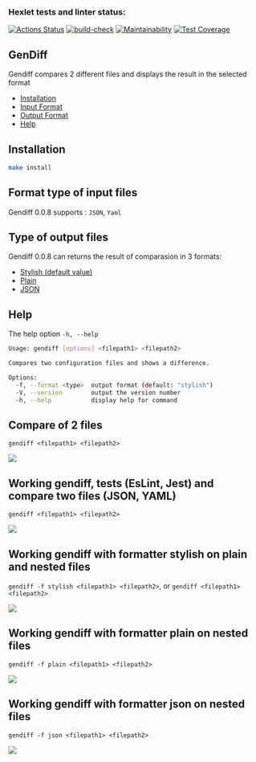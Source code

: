 ### Hexlet tests and linter status:
[![Actions Status](https://github.com/rizhik356/frontend-project-46/workflows/hexlet-check/badge.svg)](https://github.com/rizhik356/frontend-project-46/actions)
[![build-check](https://github.com/rizhik356/frontend-project-46/actions/workflows/build-check.yml/badge.svg)](https://github.com/rizhik356/frontend-project-46/actions/workflows/build-check.yml)
[![Maintainability](https://api.codeclimate.com/v1/badges/ce2983a489336d5b529d/maintainability)](https://codeclimate.com/github/rizhik356/frontend-project-46/maintainability)
[![Test Coverage](https://api.codeclimate.com/v1/badges/ce2983a489336d5b529d/test_coverage)](https://codeclimate.com/github/rizhik356/frontend-project-46/test_coverage)

## GenDiff

Gendiff compares 2 different files and displays the result in the selected format

* [Installation](#Install)
* [Input Format](#Input)
* [Output Format](#Output)
* [Help](#Help)

 <a name="Install"><h2>Installation</h2></a>
```bash
make install
```

<a name="Input"><h2>Format type of input files</h2></a>

Gendiff 0.0.8 supports : ```JSON```, ```Yaml```

<a name="Output"><h2>Type of output files</h2></a>

Gendiff 0.0.8 can returns the result of comparasion in 3 formats:
* [Stylish (default value)](#Stylish)
* [Plain](#Plain)
* [JSON](#JSON)

<a name="Help"><h2>Help</h2></a>
The help option ```-h, --help```
```bash
Usage: gendiff [options] <filepath1> <filepath2>

Compares two configuration files and shows a difference.

Options:
  -f, --format <type>  output format (default: "stylish")
  -V, --version        output the version number
  -h, --help           display help for command
```

## Compare of 2 files
```gendiff <filepath1> <filepath2>```

<a href="https://asciinema.org/a/XN1HuOLURnTVFSxow0wmZgcm3" target="_blank"><img src="https://asciinema.org/a/XN1HuOLURnTVFSxow0wmZgcm3.svg" /></a>

## Working gendiff, tests (EsLint, Jest) and compare two files (JSON, YAML)
```gendiff <filepath1> <filepath2>```

<a href="https://asciinema.org/a/5nR18rI4zC7ek2DslhjxmgTwJ" target="_blank"><img src="https://asciinema.org/a/5nR18rI4zC7ek2DslhjxmgTwJ.svg" /></a>

<a name="Stylish"><h2>Working gendiff with formatter stylish on plain and nested files</h2></a>
```gendiff -f stylish <filepath1> <filepath2>```, or ```gendiff <filepath1> <filepath2>```


<a href="https://asciinema.org/a/JuRCXT2CUISnS1G0Qh8SPam8B" target="_blank"><img src="https://asciinema.org/a/JuRCXT2CUISnS1G0Qh8SPam8B.svg" /></a>

<a name="Plain"><h2>Working gendiff with formatter plain on nested files</h2></a>
```gendiff -f plain <filepath1> <filepath2>```


<a href="https://asciinema.org/a/XKLnaAmRyDMhNaXpUJOz1x0OE" target="_blank"><img src="https://asciinema.org/a/XKLnaAmRyDMhNaXpUJOz1x0OE.svg" /></a>

<a name="JSON"><h2>Working gendiff with formatter json on nested files</h2></a>
```gendiff -f json <filepath1> <filepath2>```


<a href="https://asciinema.org/a/ZM5WtvcmSykeN40QyYxS2XXW4" target="_blank"><img src="https://asciinema.org/a/ZM5WtvcmSykeN40QyYxS2XXW4.svg" /></a>
